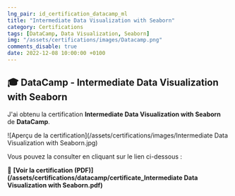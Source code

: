 ```yaml
---
lng_pair: id_certification_datacamp_ml
title: "Intermediate Data Visualization with Seaborn"
category: Certifications
tags: [DataCamp, Data Visualization, Seaborn]
img: "/assets/certifications/images/Datacamp.png"
comments_disable: true
date: 2022-12-08 10:00:00 +0100
---
```


## 🎓 DataCamp - Intermediate Data Visualization with Seaborn

J'ai obtenu la certification **Intermediate Data Visualization with Seaborn** de **DataCamp**.

![Aperçu de la certification](/assets/certifications/images/Intermediate Data Visualization with Seaborn.jpg)  

Vous pouvez la consulter en cliquant sur le lien ci-dessous :

📜 **[Voir la certification (PDF)](/assets/certifications/datacamp/certificate_Intermediate Data Visualization with Seaborn.pdf)** 

